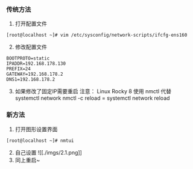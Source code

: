 ### 传统方法
1. 打开配置文件
```
[root@localhost ~]# vim /etc/sysconfig/network-scripts/ifcfg-ens160
```
2. 修改配置文件
```
BOOTPROTO=static
IPADDR=192.168.178.130
PREFIX=24
GATEWAY=192.168.178.2
DNS1=192.168.178.2
```
3. 如果修改了固定IP需要重启 
注意：
Linux Rocky 8 使用 nmctl 代替 systemctl network
nmctl -c reload = systemctl network reload

### 新方法
1. 打开图形设置界面
```
[root@localhost ~]# nmtui
```
2. 自己设置
![[./imgs/2.1.png]]
3. 同上重启~